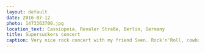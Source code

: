```yaml
---
layout: default
date: 2016-07-12
photo: 1473363700.jpg
location_text: Cassiopeia, Revaler Straße, Berlin, Germany
title: Supersuckers concert
caption: Very nice rock concert with my friend Sven. Rock'n'Roll, cowboy and some country music!
---
```

